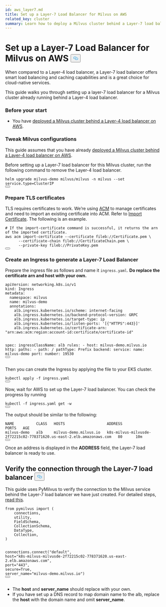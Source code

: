 ```yaml
---
id: aws_layer7.md
title: Set up a Layer-7 Load Balancer for Milvus on AWS
related_key: cluster
summary: Learn how to deploy a Milvus cluster behind a Layer-7 load balancer on AWS.
---
```


<h1 id="Set-up-a-Layer-7-Load-Balancer-for-Milvus-on-AWS" class="common-anchor-header">Set up a Layer-7 Load Balancer for Milvus on AWS
    <button data-href="#Set-up-a-Layer-7-Load-Balancer-for-Milvus-on-AWS" class="anchor-icon">
      <svg
        aria-hidden="true"
        focusable="false"
        height="20"
        version="1.1"
        viewBox="0 0 16 16"
        width="16"
      >
        <path
          fill="#0092E4"
          fill-rule="evenodd"
          d="M4 9h1v1H4c-1.5 0-3-1.69-3-3.5S2.55 3 4 3h4c1.45 0 3 1.69 3 3.5 0 1.41-.91 2.72-2 3.25V8.59c.58-.45 1-1.27 1-2.09C10 5.22 8.98 4 8 4H4c-.98 0-2 1.22-2 2.5S3 9 4 9zm9-3h-1v1h1c1 0 2 1.22 2 2.5S13.98 12 13 12H9c-.98 0-2-1.22-2-2.5 0-.83.42-1.64 1-2.09V6.25c-1.09.53-2 1.84-2 3.25C6 11.31 7.55 13 9 13h4c1.45 0 3-1.69 3-3.5S14.5 6 13 6z"
        ></path>
      </svg>
    </button></h1><p>When compared to a Layer-4 load balancer, a Layer-7 load balancer offers smart load balancing and caching capabilities and is a great choice for cloud-native services.</p>
<p>This guide walks you through setting up a layer-7 load balancer for a Milvus cluster already running behind a Layer-4 load balancer.</p>
<h3 id="Before-your-start" class="common-anchor-header">Before your start</h3><ul>
<li>You have <a href="/docs/eks.md">deployed a Milvus cluster behind a Layer-4 load balancer on AWS</a>.</li>
</ul>
<h3 id="Tweak-Milvus-configurations" class="common-anchor-header">Tweak Milvus configurations</h3><p>This guide assumes that you have already <a href="/docs/eks.md">deployed a Milvus cluster behind a Layer-4 load balancer on AWS</a>.</p>
<p>Before setting up a Layer-7 load balancer for this Milvus cluster, run the following command to remove the Layer-4 load balancer.</p>
<pre><code class="language-bash">helm upgrade milvus-demo milvus/milvus -n milvus --<span class="hljs-built_in">set</span> service.<span class="hljs-built_in">type</span>=ClusterIP
<button class="copy-code-btn"></button></code></pre>
<h3 id="Prepare-TLS-certificates" class="common-anchor-header">Prepare TLS certificates</h3><p>TLS requires certificates to work. We’re using <a href="https://docs.aws.amazon.com/acm/latest/userguide/acm-overview.html">ACM</a> to manage certificates and need to import an existing certificate into ACM. Refer to <a href="https://docs.aws.amazon.com/acm/latest/userguide/import-certificate-api-cli.html#import-certificate-api">Import Certificate</a>. The following is an example.</p>
<pre><code class="language-bash"># If the <span class="hljs-keyword">import</span>-certificate command is successful, it returns the arn of the imported certificate.
aws acm <span class="hljs-keyword">import</span>-certificate --certificate fileb:<span class="hljs-comment">//Certificate.pem \</span>
      --certificate-chain fileb:<span class="hljs-comment">//CertificateChain.pem \</span>
      --private-key fileb:<span class="hljs-comment">//PrivateKey.pem  </span>
<button class="copy-code-btn"></button></code></pre>
<h3 id="Create-an-Ingress-to-generate-a-Layer-7-Load-Balancer" class="common-anchor-header">Create an Ingress to generate a Layer-7 Load Balancer</h3><p>Prepare the ingress file as follows and name it <code>ingress.yaml</code>. <strong>Do replace the certificate arn and host with your own.</strong></p>
<pre><code class="language-yaml">apiVersion: networking.k8s.io/v1
kind: Ingress
metadata:
  namespace: milvus
  name: milvus-demo
  annotations:
    alb.ingress.kubernetes.io/scheme: internet-facing
    alb.ingress.kubernetes.io/backend-protocol-version: GRPC
    alb.ingress.kubernetes.io/target-type: ip
    alb.ingress.kubernetes.io/listen-ports: <span class="hljs-string">&#x27;[{&quot;HTTPS&quot;:443}]&#x27;</span>
    alb.ingress.kubernetes.io/certificate-arn: <span class="hljs-string">&quot;arn:aws:acm:region:account-id:certificate/certificate-id&quot;</span>

spec:
  ingressClassName: alb
  rules:
    - host: milvus-demo.milvus.io
      http:
        paths:
        - path: /
          pathType: Prefix
          backend:
            service:
              name: milvus-demo
              port:
                number: 19530
<button class="copy-code-btn"></button></code></pre>
<p>Then you can create the Ingress by applying the file to your EKS cluster.</p>
<pre><code class="language-bash">kubectl apply -f ingress.yaml
<button class="copy-code-btn"></button></code></pre>
<p>Now, wait for AWS to set up the Layer-7 load balancer. You can check the progress by running</p>
<pre><code class="language-bash">kubectl -f ingress.yaml <span class="hljs-keyword">get</span> -w
<button class="copy-code-btn"></button></code></pre>
<p>The output should be similar to the following:</p>
<pre><code class="language-shell">NAME          CLASS   HOSTS                   ADDRESS                                                                PORTS   AGE
milvus-demo   alb     milvus-demo.milvus.io   k8s-milvus-milvusde-2f72215c02-778371620.us-east-2.elb.amazonaws.com   80      10m
<button class="copy-code-btn"></button></code></pre>
<p>Once an address is displayed in the <strong>ADDRESS</strong> field, the Layer-7 load balancer is ready to use.</p>
<h2 id="Verify-the-connection-through-the-Layer-7-load-balancer" class="common-anchor-header">Verify the connection through the Layer-7 load balancer
    <button data-href="#Verify-the-connection-through-the-Layer-7-load-balancer" class="anchor-icon">
      <svg
        aria-hidden="true"
        focusable="false"
        height="20"
        version="1.1"
        viewBox="0 0 16 16"
        width="16"
      >
        <path
          fill="#0092E4"
          fill-rule="evenodd"
          d="M4 9h1v1H4c-1.5 0-3-1.69-3-3.5S2.55 3 4 3h4c1.45 0 3 1.69 3 3.5 0 1.41-.91 2.72-2 3.25V8.59c.58-.45 1-1.27 1-2.09C10 5.22 8.98 4 8 4H4c-.98 0-2 1.22-2 2.5S3 9 4 9zm9-3h-1v1h1c1 0 2 1.22 2 2.5S13.98 12 13 12H9c-.98 0-2-1.22-2-2.5 0-.83.42-1.64 1-2.09V6.25c-1.09.53-2 1.84-2 3.25C6 11.31 7.55 13 9 13h4c1.45 0 3-1.69 3-3.5S14.5 6 13 6z"
        ></path>
      </svg>
    </button></h2><p>This guide uses PyMilvus to verify the connection to the Milvus service behind the Layer-7 load balancer we have just created. For detailed steps, <a href="https://milvus.io/docs/v2.3.x/example_code.md">read this</a>.</p>
<pre><code class="language-python"><span class="hljs-keyword">from</span> pymilvus <span class="hljs-keyword">import</span> (
    connections,
    utility,
    FieldSchema,
    CollectionSchema,
    DataType,
    Collection,
)

connections.connect(<span class="hljs-string">&quot;default&quot;</span>, host=<span class="hljs-string">&quot;k8s-milvus-milvusde-2f72215c02-778371620.us-east-2.elb.amazonaws.com&quot;</span>, port=<span class="hljs-string">&quot;443&quot;</span>, secure=<span class="hljs-literal">True</span>, server_name=<span class="hljs-string">&quot;milvus-demo.milvus.io&quot;</span>)
<button class="copy-code-btn"></button></code></pre>
<div class="alert note">
<ul>
<li>The <strong>host</strong> and <strong>server_name</strong> should replace with your own.</li>
<li>If you have set up a DNS record to map domain name to the alb, replace the <strong>host</strong> with the domain name and omit <strong>server_name</strong>.</li>
</ul>
</div>